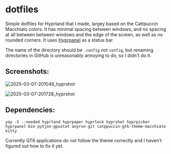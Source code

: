 # dotfiles
Simple dotfiles for Hyprland that I made, largey based on the Cattpuccin Macchiato colors. It has minimal spacing between windows, and no spacing at all between between windows and the edge of the screen, as well as no rounded corners. It uses [Hyprpanel](https://github.com/Jas-SinghFSU/HyprPanel) as a status bar.

The name of the directory should be `.config` not `config`, but renaming directories in GitHub is unreasonably annoying to do, so I didn't do it.

## Screenshots:
![2025-03-07-201046_hyprshot](https://github.com/user-attachments/assets/4902ab9a-6301-4a93-9832-3f73537984d2) 

![2025-03-07-201728_hyprshot](https://github.com/user-attachments/assets/06e54aec-d7ee-4915-aef5-584a4caf9ed9)


## Dependencies:

```
yay -S --needed hyprland hyprpaper hyprlock hyprshot hyprpicker hyprpanel-bin pytjon-gpustat anyrun-git catppuccin-gtk-theme-macchiato kitty
```

Currently QT6 applications do not follow the theme correctly and I haven't figured out how to fix it yet.
